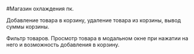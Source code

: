 #Магазин охлаждения пк.

Добавление товара в корзину, удаление товара из корзины, вывод суммы корзины.

Фильтр товаров. Просмотр товара в модальном окне при нажатии на него и возможность добавления в корзину.


